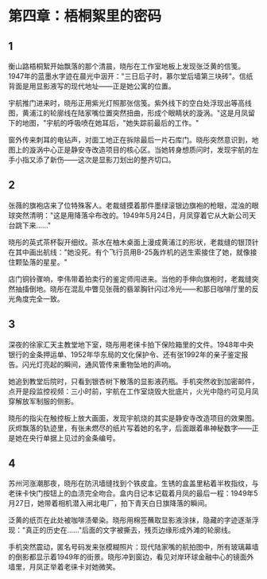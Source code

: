 # 第四章：梧桐絮里的密码

## 1
衡山路梧桐絮开始飘落的那个清晨，晓彤在工作室地板上发现张泛黄的信笺。1947年的蓝墨水字迹在晨光中洇开："三日后子时，慕尔堂后墙第三块砖"。信纸背面是用显影液写的现代地址——正是她公寓的位置。

宇航推门进来时，晓彤正用紫光灯照那张信笺。紫外线下的空白处浮现出等高线图，黄浦江的轮廓线在陆家嘴位置突然扭曲，形成个眼睛状的漩涡。"这是月凤留下的地图，"宇航的呼吸喷在她耳后，"她失踪前最后的工作。"

窗外传来刺耳的电钻声，对面工地正在拆除最后一片石库门。晓彤突然意识到，地图上的漩涡中心正是静安寺改造项目的核心区。当她转身想质问时，发现宇航的左手小指又添了新伤——这次是显影刀划出的整齐切口。

## 2
张薇的旗袍店来了位特殊客人。老裁缝摸着那件墨绿滚银边旗袍的枪眼，混浊的眼球突然清明："这是用降落伞布改的。1949年5月24日，月凤穿着它从大新公司天台跳下来......"

晓彤的英式茶杯裂开细纹。茶水在柚木桌面上漫成黄浦江的形状，老裁缝的银顶针在其中画出航线："她没死。有个飞行员用B-25轰炸机的逃生索接住了她，就像接住颗坠落的星星。"

店门铜铃骤响，李伟带着拍卖行的鉴定师闯进来。当他的手伸向旗袍时，老裁缝突然抽搐倒地。晓彤在混乱中瞥见张薇的翡翠胸针闪过冷光——和那日咖啡厅里的反光角度完全一致。

## 3
深夜的徐家汇天主教堂地下室，晓彤用老徕卡拍下保险箱里的文件。1948年中央银行的金条押运单、1952年华东局的文化保护令、还有张1992年的亲子鉴定报告。闪光灯亮起的瞬间，通风管传来重物坠地的声响。

她追到教堂后院时，只看到银杏树下散落的显影液药瓶。手机突然收到加密邮件，点开是段监控视频：三小时前，宇航在工作室烧毁大批底片，火光中隐约可见月凤穿解放军制服的侧影。

晓彤的指尖在触控板上放大画面，发现宇航烧的其实是静安寺改造项目的效果图。灰烬飘落的轨迹里，有张未燃尽的纸片写着她的名字，后面跟着串神秘数字——正是她在央行单据上见过的金条编号。

## 4
苏州河涨潮那夜，晓彤在防汛墙缝找到个铁皮盒。生锈的盒盖里粘着半枚指纹，与老徕卡快门按钮上的血渍完全吻合。盒内日记本记载着月凤的最后一程：1949年5月27日，她带着相机潜入闸北电厂，拍下青天白日旗降落的瞬间。

泛黄的纸页在此处被咖啡渍晕染。晓彤用棉签蘸取显影液涂抹，隐藏的字迹逐渐浮现："真正的历史在......"后面的文字被撕去，残页边缘形成外滩的轮廓线。

手机突然震动，匿名号码发来张模糊照片：现代陆家嘴的航拍图中，所有玻璃幕墙的倒影都显示着1949年的街景。晓彤冲到窗边，看见对岸环球金融中心的镜面外墙里，月凤正举着老徕卡对她微笑。